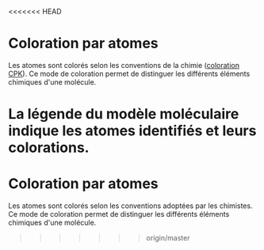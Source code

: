 <<<<<<< HEAD
# Coloration par atomes
Les atomes sont colorés selon les conventions de la chimie ([coloration CPK](lexicon-cpk)). Ce mode de coloration permet de distinguer les différents éléments chimiques d'une molécule.

La légende du modèle moléculaire indique les atomes identifiés et leurs colorations.
=======
# Coloration par atomes 
Les atomes sont colorés selon les conventions adoptées par les chimistes. Ce mode de coloration permet de distinguer les différents éléments chimiques d'une molécule.
>>>>>>> origin/master
